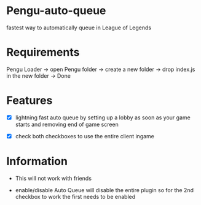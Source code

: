 # Pengu-auto-queue
fastest way to automatically queue in League of Legends

# Requirements
  Pengu Loader
  -> open Pengu folder -> create a new folder -> drop index.js in the new folder -> Done


# Features
  - [x] lightning fast auto queue by setting up a lobby as soon as your game starts and removing end of game screen
  - [x] check both checkboxes to use the entire client ingame


# Information
  - This will not work with friends

  - enable/disable Auto Queue will disable the entire plugin so for the 2nd checkbox to work the first needs to be enabled
